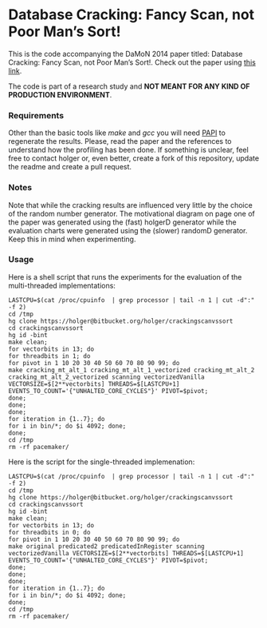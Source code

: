 # Database Cracking: Fancy Scan, not Poor Man’s Sort! #

This is the code accompanying the DaMoN 2014 paper titled: Database Cracking: Fancy Scan, not Poor Man’s Sort!. Check out the paper using [this link](http://oai.cwi.nl/oai/asset/22474/22474D.pdf).

The code is part of a research study and **NOT MEANT FOR ANY KIND OF PRODUCTION ENVIRONMENT**.

### Requirements ###

Other than the basic tools like *make* and *gcc* you will need [PAPI](http://icl.cs.utk.edu/papi/)
to regenerate the results. Please, read the paper and the references to understand how the
profiling has been done. If something is unclear, feel free to contact holger or, even better, create a fork of this repository, update the readme and create a pull request.

### Notes ###

Note that while the cracking results are influenced very little by the
choice of the random number generator. The motivational diagram on
page one of the paper was generated using the (fast) holgerD generator
while the evaluation charts were generated using the (slower) randomD
generator. Keep this in mind when experimenting.

### Usage ###

Here is a shell script that runs the experiments for the evaluation of
the multi-threaded implementations:

    LASTCPU=$(cat /proc/cpuinfo  | grep processor | tail -n 1 | cut -d":" -f 2)
    cd /tmp
    hg clone https://holger@bitbucket.org/holger/crackingscanvssort
    cd crackingscanvssort
    hg id -bint
    make clean;
    for vectorbits in 13; do
    for threadbits in 1; do
    for pivot in 1 10 20 30 40 50 60 70 80 90 99; do
    make cracking_mt_alt_1 cracking_mt_alt_1_vectorized cracking_mt_alt_2 cracking_mt_alt_2_vectorized scanning vectorizedVanilla VECTORSIZE=$[2**vectorbits] THREADS=$[LASTCPU+1] EVENTS_TO_COUNT='{"UNHALTED_CORE_CYCLES"}' PIVOT=$pivot;
    done;
    done;
    done;
    for iteration in {1..7}; do
    for i in bin/*; do $i 4092; done;
    done;
    cd /tmp
    rm -rf pacemaker/
    
Here is the script for the single-threaded implemenation:

	LASTCPU=$(cat /proc/cpuinfo  | grep processor | tail -n 1 | cut -d":" -f 2)
	cd /tmp
    hg clone https://holger@bitbucket.org/holger/crackingscanvssort
    cd crackingscanvssort
	hg id -bint
	make clean;
	for vectorbits in 13; do
	for threadbits in 0; do
	for pivot in 1 10 20 30 40 50 60 70 80 90 99; do
	make original predicated2 predicatedInRegister scanning vectorizedVanilla VECTORSIZE=$[2**vectorbits] THREADS=$[LASTCPU+1] EVENTS_TO_COUNT='{"UNHALTED_CORE_CYCLES"}' PIVOT=$pivot;
	done;
	done;
	done;
	for iteration in {1..7}; do
	for i in bin/*; do $i 4092; done;
	done;
	cd /tmp
	rm -rf pacemaker/

